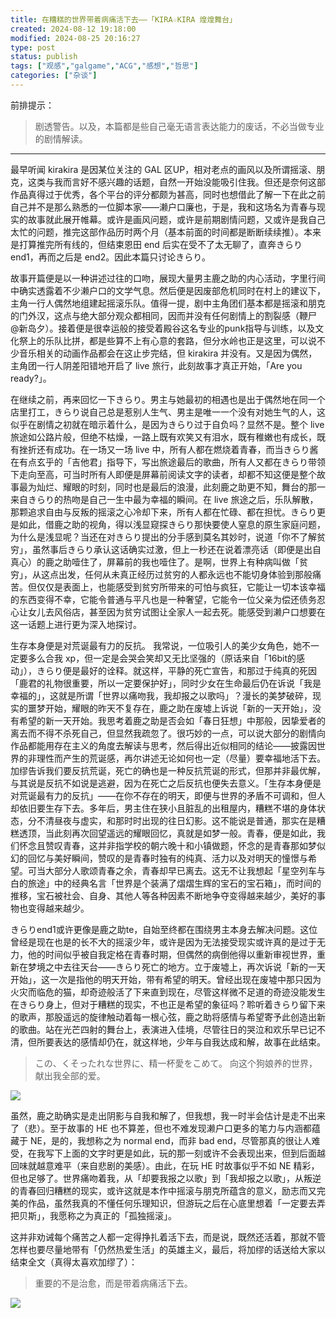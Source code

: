 ```yaml
---
title: 在糟糕的世界带着病痛活下去——「KIRA☆KIRA 煌煌舞台」
created: 2024-08-12 19:18:00
modified: 2024-08-25 20:16:27
type: post
status: publish
tags: ["观感","galgame","ACG","感想","哲思"]
categories: ["杂谈"]
---
```


前排提示：

> 剧透警告。以及，本篇都是些自己毫无语言表达能力的废话，不必当做专业的剧情解读。

----

最早听闻 kirakira 是因某位关注的 GAL 区UP，相对老点的画风以及所谓摇滚、朋克，这类与我而言好不感兴趣的话题，自然一开始没能吸引住我。但还是奈何这部作品真得过于优秀，各个平台的评分都颇为甚高，同时也想借此了解一下在此之前自己并不是那么熟悉的一位脚本家——濑户口廉也，于是，我和这场名为青春与现实的故事就此展开帷幕。或许是画风问题，或许是前期剧情问题，又或许是我自己太忙的问题，推完这部作品历时两个月（基本前面的时间都是断断续续推）。本来是打算推完所有线的，但结束恩田 end 后实在受不了太无聊了，直奔きらり end1，再而之后是 end2。因此本篇只讨论きらり。

故事开篇便是以一种讲述过往的口吻，展现大量男主鹿之助的内心活动，字里行间中确实透露着不少濑户口的文学气息。然后便是因废部危机同时在村上的建议下，主角一行人偶然地组建起摇滚乐队。值得一提，剧中主角团们基本都是摇滚和朋克的门外汉，这点与绝大部分观众都相同，因而并没有任何剧情上的割裂感（鞭尸 @新岛夕）。接着便是很幸运般的接受着殿谷这名专业的punk指导与训练，以及文化祭上的乐队比拼，都是些算不上有心意的套路，但分水岭也正是这里，可以说不少音乐相关的动画作品都会在这止步完结，但 kirakira 并没有。又是因为偶然，主角团一行人阴差阳错地开启了 live 旅行，此刻故事才真正开始，「Are you ready?」。

在继续之前，再来回忆一下きらり。男主与她最初的相遇也是出于偶然地在同一个店里打工，きらり说自己总是惹别人生气、男主是唯一一个没有对她生气的人，这似乎在剧情之初就在暗示着什么，是因为きらり过于自负吗？显然不是。整个 live 旅途如公路片般，但绝不枯燥，一路上既有欢笑又有泪水，既有稚嫩也有成长，既有挫折还有成功。在一场又一场 live 中，所有人都在燃烧着青春，而当きらり酱在有点玄乎的「吉他君」指导下，写出旅途最后的歌曲，所有人又都在きらり带领下走向至高，可当时所有人即便是屏幕前阅读文字的读者，却都不知这便是整个故事最为灿烂、耀眼的时刻，同时也是最后的浪漫，此刻鹿之助更不知，舞台的那一来自きらり的热吻是自己一生中最为幸福的瞬间。在 live 旅途之后，乐队解散，那颗追求自由与反叛的摇滚之心冷却下来，所有人都在忙碌、都在担忧。きらり更是如此，借鹿之助的视角，得以浅显窥探きらり那快要使人窒息的原生家庭问题，为什么是浅显呢？当还在对きらり提出的分手感到莫名其妙时，说道「你不了解贫穷」，虽然事后きらり承认这话确实过激，但上一秒还在说着漂亮话（即便是出自真心）的鹿之助噎住了，屏幕前的我也噎住了。是啊，世界上有种病叫做「贫穷」，从这点出发，任何从未真正经历过贫穷的人都永远也不能切身体验到那般痛苦。但仅仅是表面上，也能感受到贫穷所带来的可怕与疯狂，它能让一切本该幸福的东西变得不幸，它能令普通与平凡也是一种奢望，它能令一位父亲为偿还债务忍心让女儿去风俗店，甚至因为贫穷试图让全家人一起去死。能感受到濑户口想要在这一话题上进行更为深入地探讨。

生存本身便是对荒诞最有力的反抗。
我常说，一位吸引人的美少女角色，她不一定要多么合我 xp，但一定是会哭会笑却又无比坚强的（原话来自「16bit的感动」），きらり便是最好的诠释。就这样，平静的死亡宣告，和那过于纯真的死因「鹿君的礼物很重要，所以一定要保护好」，同时少女在生命最后仍在诉说「我是幸福的」，这就是所谓「世界以痛吻我，我却报之以歌吗」？漫长的美梦破碎，现实的噩梦开始，耀眼的昨天不复存在，鹿之助在废墟上诉说「新的一天开始」，没有希望的新一天开始。我思考着鹿之助是否会如「春日狂想」中那般，因挚爱者的离去而不得不杀死自己，但显然我疏忽了。很巧妙的一点，可以说大部分的剧情向作品都能用存在主义的角度去解读与思考，然后得出近似相同的结论——披露因世界的非理性而产生的荒诞感，再尔讲述无论如何也一定（尽量）要幸福地活下去。加缪告诉我们要反抗荒诞，死亡的确也是一种反抗荒诞的形式，但那并非最优解，与其说是反抗不如说是逃避，因为在死亡之后反抗也便失去意义。「生存本身便是对荒诞最有力的反抗」——在你不存在的明天，即便与世界的矛盾不可调和，但人却依旧要生存下去。多年后，男主住在狭小且脏乱的出租屋内，糟糕不堪的身体状态，分不清昼夜与虚实，和那时时出现的往日幻影。这不能说是普通，那实在是糟糕透顶，当此刻再次回望遥远的耀眼回忆，真就是如梦一般。青春，便是如此，我们怀念且赞叹青春，这并非指学校的朝六晚十和小镇做题，怀念的是青春那如梦似幻的回忆与美好瞬间，赞叹的是青春时独有的纯真、活力以及对明天的憧憬与希望。可当大部分人歌颂青春之余，青春却早已离去。这无不让我想起「星空列车与白的旅途」中的经典名言「世界是个装满了熠熠生辉的宝石的宝石箱」，而时间的推移，宝石被社会、自身、其他人等各种因素不断地争夺变得越来越少，美好的事物也变得越来越少。

きらりend1或许更像是鹿之助te，自始至终都在围绕男主本身去解决问题。这位曾经是现在也是的长不大的摇滚少年，或许是因为无法接受现实或许真的是过于无力，他的时间似乎被自我定格在青春时期，但偶然的病倒他得以重新审视世界，重新在梦境之中去往天台——きらり死亡的地方。立于废墟上，再次诉说「新的一天开始」，这一次是指他的明天开始，带有希望的明天。曾经出现在废墟中那只因为火灾而临危的猫，却奇迹般活了下来直到现在，尽管这样微不足道的奇迹没能发生在きらり身上，但对于糟糕的现实，不也正是希望的象征吗？聆听着きらり留下来的歌声，那股遥远的旋律触动着每一根心弦，鹿之助将感情与希望寄予此创造出新的歌曲。站在光芒四射的舞台上，表演进入佳境，尽管往日的哭泣和欢乐早已记不清，但所要表达的感情却仍在，就这样地，少年与自我达成和解，故事在此结束。

> この、くそったれな世界に、精一杯愛をこめて。
> 向这个狗娘养的世界，献出我全部的爱。

![](https://www.bilibili.com/opus/964756281609945095?spm_id_from=333.999.0.0)

虽然，鹿之助确实是走出阴影与自我和解了，但我想，我一时半会估计是走不出来了（悲）。至于故事的 HE 也不算差，但也不难发现濑户口更多的笔力与内涵都蕴藏于 NE，是的，我想称之为 normal end，而非 bad end，尽管那真的很让人难受，在我写下上面的文字时更是如此，玩的那一刻或许不会表现出来，但到后面越回味就越意难平（来自悲剧的美感）。由此，在玩 HE 时故事似乎不如 NE 精彩，但也足够了。世界痛吻着我，从「却要我报之以歌」到「我却报之以歌」，从叛逆的青春回归糟糕的现实，或许这就是本作中摇滚与朋克所蕴含的意义，励志而又完美的作品，虽然我真的不懂任何乐理知识，但游玩之后在心底里想着「一定要去弄把贝斯」，我愿称之为真正的「孤独摇滚」。

这并非劝诫每个痛苦之人都一定得挣扎着活下去，而是说，既然还活着，那就不管怎样也要尽量地带有「仍然热爱生活」的英雄主义，最后，将加缪的话送给大家以结束全文（真得太喜欢加缪了）：

> 重要的不是治愈，而是带着病痛活下去。

![](https://m.hotaru.icu/imgs/edd00d7c-9ffa-4d0a-9d7a-9ca9af236e3b.png)